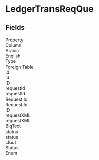 
<div class='tableName'>


# LedgerTransReqQue
</div>


<ContentFilter/>

<div class='searchable'>

## Fields

<div class="nama-table">
<div class="row header-row">
<div class="cell">Property</div>
<div class="cell">Column</div>
<div class="cell">Arabic</div>
<div class="cell">English</div>
<div class="cell">Type</div>
<div class="cell">Foreign Table</div>
</div><div class="row searchable" id="id">
<div class="cell" data-label="Property">id</div>
<div class="cell" data-label="Column">id</div>
<div class="cell" data-label="Arabic"></div>
<div class="cell" data-label="English"></div>
<div class="cell" data-label="Type">ID</div>

</div>

<div class="row searchable" id="requestId">
<div class="cell" data-label="Property">requestId</div>
<div class="cell" data-label="Column">requestId</div>
<div class="cell" data-label="Arabic">Request Id</div>
<div class="cell" data-label="English">Request Id</div>
<div class="cell" data-label="Type">ID</div>

</div>

<div class="row searchable" id="requestXML">
<div class="cell" data-label="Property">requestXML</div>
<div class="cell" data-label="Column">requestXML</div>
<div class="cell" data-label="Arabic"></div>
<div class="cell" data-label="English"></div>
<div class="cell" data-label="Type">BigText</div>

</div>

<div class="row searchable" id="status">
<div class="cell" data-label="Property">status</div>
<div class="cell" data-label="Column">status</div>
<div class="cell" data-label="Arabic">الحالة</div>
<div class="cell" data-label="English">Status</div>
<div class="cell" data-label="Type">Enum</div>

</div>


</div>
</div>

